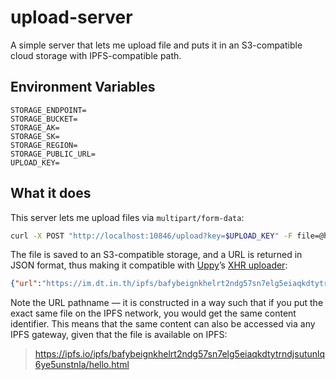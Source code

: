 # upload-server

A simple server that lets me upload file and puts it in an S3-compatible cloud storage with IPFS-compatible path.

## Environment Variables

```
STORAGE_ENDPOINT=
STORAGE_BUCKET=
STORAGE_AK=
STORAGE_SK=
STORAGE_REGION=
STORAGE_PUBLIC_URL=
UPLOAD_KEY=
```

## What it does

This server lets me upload files via `multipart/form-data`:

```sh
curl -X POST "http://localhost:10846/upload?key=$UPLOAD_KEY" -F file=@hello.html
```

The file is saved to an S3-compatible storage, and a URL is returned in JSON format, thus making it compatible with [Uppy](https://uppy.io/)’s [XHR uploader](https://uppy.io/docs/xhr-upload/):

```json
{"url":"https://im.dt.in.th/ipfs/bafybeignkhelrt2ndg57sn7elg5eiaqkdtytrndjsutunlq6ye5unstnla/hello.html"}
```

Note the URL pathname — it is constructed in a way such that if you put the exact same file on the IPFS network, you would get the same content identifier. This means that the same content can also be accessed via any IPFS gateway, given that the file is available on IPFS:

> https://ipfs.io/ipfs/bafybeignkhelrt2ndg57sn7elg5eiaqkdtytrndjsutunlq6ye5unstnla/hello.html
